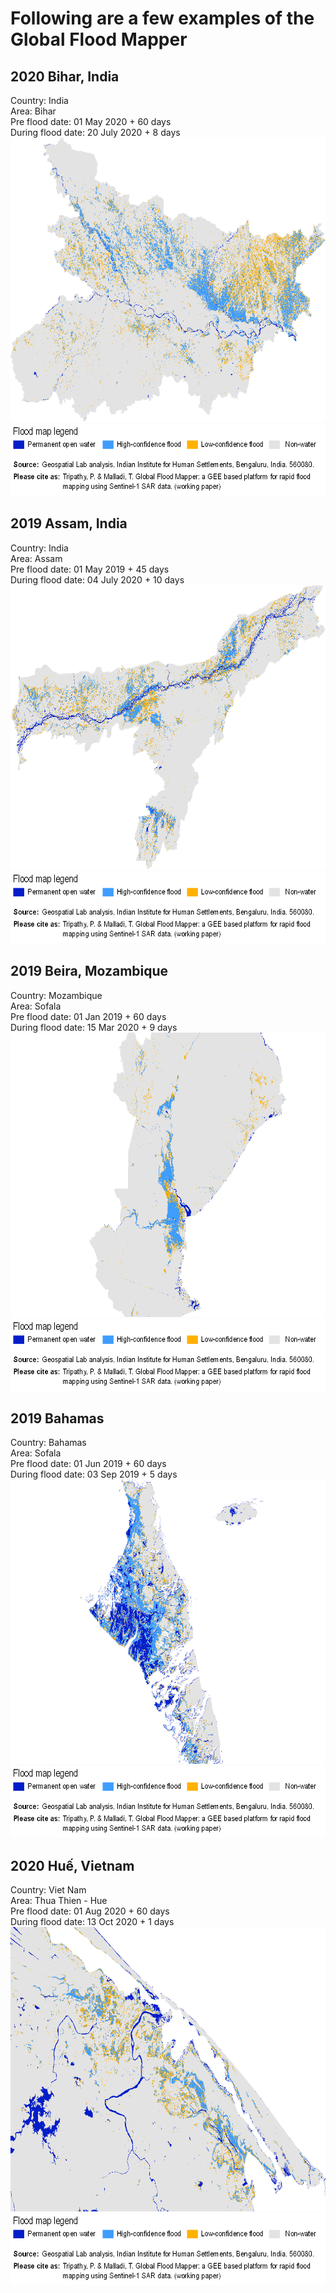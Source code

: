 # Following are a few examples of the Global Flood Mapper

## 2020 Bihar, India<br/>
Country: India<br/>
Area: Bihar<br/>
Pre flood date: 01 May 2020 + 60 days<br/>
During flood date: 20 July 2020 + 8 days<br/>
<img src="2020_Bihar.png" height="455" width="700"><br/>
<img src="../media/legend_base.png" height="115" width="730"><br/>

## 2019 Assam, India<br/>
Country: India<br/>
Area: Assam<br/>
Pre flood date: 01 May 2019 + 45 days<br/>
During flood date: 04 July 2020 + 10 days<br/>
<img src="2019_Assam.png" height="455" width="700"><br/>
<img src="../media/legend_base.png" height="115" width="730"><br/>

## 2019 Beira, Mozambique<br/>
Country: Mozambique<br/>
Area: Sofala<br/>
Pre flood date: 01 Jan 2019 + 60 days<br/>
During flood date: 15 Mar 2020 + 9 days<br/>
<img src="2019_Beira.png" height="455" width="700"><br/>
<img src="../media/legend_base.png" height="115" width="730"><br/>

## 2019 Bahamas<br/>
Country: Bahamas<br/>
Area: Sofala<br/>
Pre flood date: 01 Jun 2019 + 60 days<br/>
During flood date: 03 Sep 2019 + 5 days<br/>
<img src="2019_Bahamas.png" height="455" width="700"><br/>
<img src="../media/legend_base.png" height="115" width="730"><br/>

## 2020 Huế, Vietnam<br/>
Country: Viet Nam<br/>
Area: Thua Thien - Hue<br/>
Pre flood date: 01 Aug 2020 + 60 days<br/>
During flood date: 13 Oct 2020 + 1 days<br/>
<img src="2020_Hue.png" height="455" width="700"><br/>
<img src="../media/legend_base.png" height="115" width="730"><br/>
